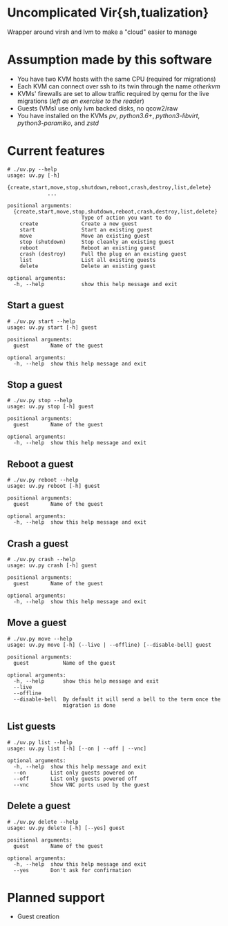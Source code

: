 # Uncomplicated Vir{sh,tualization}

Wrapper around virsh and lvm to make a "cloud" easier to manage

# Assumption made by this software

* You have two KVM hosts with the same CPU (required for migrations)
* Each KVM can connect over ssh to its twin through the name *otherkvm*
* KVMs' firewalls are set to allow traffic required by qemu for the live migrations (*left as an exercise to the reader*)
* Guests (VMs) use only lvm backed disks, no qcow2/raw
* You have installed on the KVMs *pv*, *python3.6+*, *python3-libvirt*, *python3-paramiko*, and *zstd*

# Current features

```
# ./uv.py --help
usage: uv.py [-h]
             {create,start,move,stop,shutdown,reboot,crash,destroy,list,delete}
             ...

positional arguments:
  {create,start,move,stop,shutdown,reboot,crash,destroy,list,delete}
                        Type of action you want to do
    create              Create a new guest
    start               Start an existing guest
    move                Move an existing guest
    stop (shutdown)     Stop cleanly an existing guest
    reboot              Reboot an existing guest
    crash (destroy)     Pull the plug on an existing guest
    list                List all existing guests
    delete              Delete an existing guest

optional arguments:
  -h, --help            show this help message and exit
```

## Start a guest

```
# ./uv.py start --help
usage: uv.py start [-h] guest

positional arguments:
  guest       Name of the guest

optional arguments:
  -h, --help  show this help message and exit
```

## Stop a guest

```
# ./uv.py stop --help
usage: uv.py stop [-h] guest

positional arguments:
  guest       Name of the guest

optional arguments:
  -h, --help  show this help message and exit
```

## Reboot a guest

```
# ./uv.py reboot --help
usage: uv.py reboot [-h] guest

positional arguments:
  guest       Name of the guest

optional arguments:
  -h, --help  show this help message and exit
```

## Crash a guest

```
# ./uv.py crash --help
usage: uv.py crash [-h] guest

positional arguments:
  guest       Name of the guest

optional arguments:
  -h, --help  show this help message and exit
```

## Move a guest

```
# ./uv.py move --help
usage: uv.py move [-h] (--live | --offline) [--disable-bell] guest

positional arguments:
  guest           Name of the guest

optional arguments:
  -h, --help      show this help message and exit
  --live
  --offline
  --disable-bell  By default it will send a bell to the term once the
                  migration is done
```

## List guests

```
# ./uv.py list --help
usage: uv.py list [-h] [--on | --off | --vnc]

optional arguments:
  -h, --help  show this help message and exit
  --on        List only guests powered on
  --off       List only guests powered off
  --vnc       Show VNC ports used by the guest
```

## Delete a guest

```
# ./uv.py delete --help
usage: uv.py delete [-h] [--yes] guest

positional arguments:
  guest       Name of the guest

optional arguments:
  -h, --help  show this help message and exit
  --yes       Don't ask for confirmation
```


# Planned support

* Guest creation
